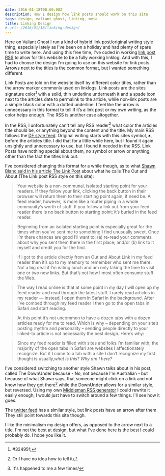 ```yaml
---
date: 2016-01-18T00:00:00Z
description: How I design how link posts should work on this site
tags: design, valiant ghost, linking, meta
title: Linking Design
# url: /2016/01/18/linking-design/
---
```


Here on Valiant Ghost I run a kind of hybrid link post/original writing style thing, especially lately as I've been on a holiday and had plenty of spare time to write here.  And using this free time, I've coded in working [link post RSS](/2016/01/middleman-linklog-rss-fix) to allow for this website to be a fully working linklog. And with this, I had to choose the design I'm going to use on this website for link posts. Arrows next to the titles is the common format, but I wanted something different.

Link Posts are told on the website itself by different color titles, rather than the arrow marker commonly used on linklogs. Link posts are the sites signature color[^1]  with a solid, thin underline underneath it and a spade icon next to the articles date to permalink to the article, while non-link posts are a simple black color with a dotted underline. I feel like the arrow is unnecessary in this format to tell if it’s a link post or my own writing, as the color helps enough. The RSS is another case altogether.   

In the RSS, I unfortunately can't tell any RSS reader[^2] what color the articles title should be, or anything beyond the content and the title. My main RSS follows the [DF style feed](http://daringfireball.net/). Original writing starts with this sites symbol, ♠, before the articles title. I did that for a little while here, but I found it again unsightly and unnecessary to use, but I found it needed in the RSS. Link Posts have nothing special about them, no symbol or arrow or anything, other than the fact the titles link out.

 I've considered changing this format for a while though, as to what [Shawn Blanc said in his article The Link Post](http://shawnblanc.net/2009/08/the-link-post/) about what he calls The Out and About (The Link post RSS style on this site):

> Your website is a non-communal, isolated starting point for your readers. If they follow your link, clicking the back button in their browser will return them to their starting point again, if need be. A feed reader, however, is more like a router piping in a whole community’s worth of stuff. If you follow a link out from your feed reader there is no back button to starting point; it’s buried in the feed reader.

> Beginning from an isolated starting point is especially great for the times when you’ve sent me to something I find unusually sweet. Once I’m there chances are good I’ll want to: (a) re-read your comments about why you sent them there in the first place; and/or (b) link to it myself and credit you for the find.

> If I got to the article directly from an Out and About Link in my feed reader then it’s up to my memory to remember who sent me there. Not a big deal if I’m eating lunch and am only taking the time to visit one or two new links. But that’s not how I most often consume stuff the Web.

> The way I read online is that at some point in my day I will open up my feed reader and read through the latest stuff. I rarely read articles in my reader — instead, I open them in Safari in the background. After I’ve combed through my feed reader I then go to the open tabs in Safari and start reading.

> At this point it’s not uncommon to have a dozen tabs with a dozen articles ready for me to read. Which is why – depending on your site’s posting rhythm and personality – sending people directly to your linked-to article is not necessarily the best design. Here’s why:

> Since my feed reader is filled with sites and folks I’m familiar with, the majority of the open tabs in Safari are websites I affectionately recognize. But if I come to a tab with a site I don’t recognize my first thought is usually,*what is this? Why am I here?*

I've considered switching to another style Shawn talks about in his post, called The DownUnder because - No, not because I'm Australian - but because of what Shawn says, that someone might click on a link and not know how they got there[^3] while the DownUnder allows for a similar style, but reversed. Using my own [Middleman RSS generator](/2016/01/middleman-linklog-rss-fix/) I could rewrite it easily enough, I would just have to switch around a few things. I'll see how it goes.

The [twitter feed](https://twitter.com/ValiantGhostCom) has a similar style, but link posts have an arrow after them. They still point towards this site though. 

I like the minimalism my design offers, as opposed to the arrow next to a title. I'm not the best at design, but what I've done here is the best I could probably do. I hope you like it.



[^1]: #33495f;
[^2]: Or I have no idea how to tell it
[^3]: It's happened to me a few times/
